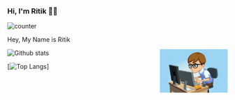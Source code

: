 ### Hi, I'm Ritik :technologist:

![counter](https://enlsjw20z0t8r8d.m.pipedream.net)

<p align="centre">
  <p align="left">Hey, My Name is Ritik</p>
  <img src="dvi.png" height="100" title="hover text" align="right">
</p>


![Github stats](https://github-readme-stats.vercel.app/api?username=ritikkr&theme=tokyonight&count_private=true&show_icons=true)

[![Top Langs](https://github-readme-stats.vercel.app/api/top-langs/?username=ritikkr&layout=compact)]

<!--
**ritikkr/ritikkr** is a ✨ _special_ ✨ repository because its `README.md` (this file) appears on your GitHub profile.

Here are some ideas to get you started:

- 🔭 I’m currently working on ...
- 🌱 I’m currently learning ...
- 👯 I’m looking to collaborate on ...
- 🤔 I’m looking for help with ...
- 💬 Ask me about ...
- 📫 How to reach me: ...
- 😄 Pronouns: ...
- ⚡ Fun fact: ...
-->

